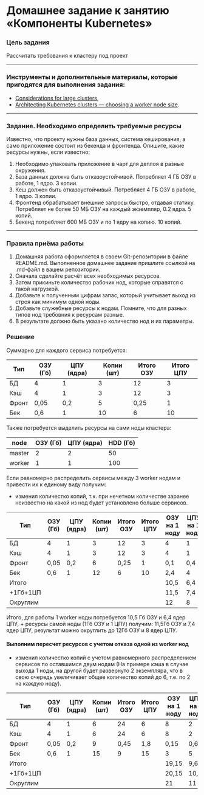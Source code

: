 # Домашнее задание к занятию «Компоненты Kubernetes»

### Цель задания

Рассчитать требования к кластеру под проект

------

### Инструменты и дополнительные материалы, которые пригодятся для выполнения задания:

- [Considerations for large clusters](https://kubernetes.io/docs/setup/best-practices/cluster-large/),
- [Architecting Kubernetes clusters — choosing a worker node size](https://learnk8s.io/kubernetes-node-size).

------

### Задание. Необходимо определить требуемые ресурсы
Известно, что проекту нужны база данных, система кеширования, а само приложение состоит из бекенда и фронтенда. Опишите, какие ресурсы нужны, если известно:

1. Необходимо упаковать приложение в чарт для деплоя в разные окружения. 
2. База данных должна быть отказоустойчивой. Потребляет 4 ГБ ОЗУ в работе, 1 ядро. 3 копии. 
3. Кеш должен быть отказоустойчивый. Потребляет 4 ГБ ОЗУ в работе, 1 ядро. 3 копии. 
4. Фронтенд обрабатывает внешние запросы быстро, отдавая статику. Потребляет не более 50 МБ ОЗУ на каждый экземпляр, 0.2 ядра. 5 копий. 
5. Бекенд потребляет 600 МБ ОЗУ и по 1 ядру на копию. 10 копий.


----

### Правила приёма работы

1. Домашняя работа оформляется в своем Git-репозитории в файле README.md. Выполненное домашнее задание пришлите ссылкой на .md-файл в вашем репозитории.
2. Сначала сделайте расчёт всех необходимых ресурсов.
3. Затем прикиньте количество рабочих нод, которые справятся с такой нагрузкой.
4. Добавьте к полученным цифрам запас, который учитывает выход из строя как минимум одной ноды. 
5. Добавьте служебные ресурсы к нодам. Помните, что для разных типов нод требовния к ресурсам разные. 
6. В результате должно быть указано количество нод и их параметры.

### Решение

Суммарно для каждого сервиса потребуется:

|Тип|ОЗУ (Гб)|ЦПУ (ядра)|Копии (шт)|Итого ОЗУ|Итого ЦПУ|
|---|--------|----------|----------|---------|---------|
|БД|4|1|3|12|3|
|Кэш|4|1|3|12|3|
|Фронт|0,05|0,2|5|0,25|1|
|Бек|0,6|1|10|6|10|

Также потребуется выделить ресурсы на сами ноды кластера:

|node|ОЗУ (Гб)|ЦПУ (ядра)|HDD (Гб)|
|----|--------|----------|--------|
|master|2|2|50|
|worker|1|1|100|

Если равномерно распределить сервисы между 3 worker нодам и привести их к единому виду получим:
- изменил количестко копий, т.к. при нечетном количестве заранее неизвестно на какой из нод будет установлено больше сервисов.

|Тип|ОЗУ (Гб)|ЦПУ (ядра)|Копии (шт)|Итого ОЗУ|Итого ЦПУ|ОЗУ на 1 ноду|ЦПУ на 1 ноду| 
|---|--------|----------|----------|---------|---------|-------------|-------------|
|БД|4|1|3|12|3|4|1|
|Кэш|4|1|3|12|3|4|1|
|Фронт|0,05|0,2|6|0,25|1|0,1|0,4|
|Бек|0,6|1|12|6|10|2,4|4|
|Итого||||||10,5|6,4|
|+1Гб+1ЦП||||||11,5|7,4|
|Округлим||||||12|8|

Итого, для работы 1 worker ноды потребуется 10,5 Гб ОЗУ и 6,4 ядер ЦПУ, + ресурсы самой ноды (1Гб ОЗУ и 1 ЦПУ) получим: 11,5Гб ОЗУ и 7,4 ядер ЦПУ, результат можно округлить до 12Гб ОЗУ и 8 ядер ЦПУ.

#### Выполним пересчет ресурсов с учетом отказа одной из worker нод
- изменил количестко копий с учетом равномерного распределением сервисов по оставшимся двум нодам (На примере кэша в случае выхода 1 ноды, на другой будет развернуто 2 экземпляра, что в свою очередь увеличивает общее количество копий до 6, т.е. по 2 на каждую ноду).

|Тип|ОЗУ (Гб)|ЦПУ (ядра)|Копии (шт)|Итого ОЗУ|Итого ЦПУ|ОЗУ на 1 ноду|ЦПУ на 1 ноду| 
|---|--------|----------|----------|---------|---------|-------------|-------------|
|БД|4|1|6|24|6|8|2|
|Кэш|4|1|6|24|6|8|2|
|Фронт|0,05|0,2|9|0,45|1,8|0,15|0,6|
|Бек|0,6|1|15|9|15|3|5|
|Итого||||||19,15|9,6|
|+1Гб+1ЦП||||||20,15|10,6|
|Округлим||||||21|11|


